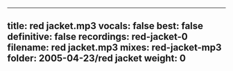 
---
title: red jacket.mp3
vocals: false
best: false
definitive: false
recordings: red-jacket-0
filename: red jacket.mp3
mixes: red-jacket-mp3
folder: 2005-04-23/red jacket
weight: 0
---
